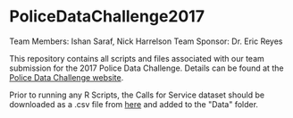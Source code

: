 # PoliceDataChallenge2017
Team Members: Ishan Saraf, Nick Harrelson
Team Sponsor: Dr. Eric Reyes

This repository contains all scripts and files associated with our team submission for the 2017 Police Data Challenge. Details can be found at the [Police Data Challenge website](http://thisisstatistics.org/policedatachallenge/).

Prior to running any R Scripts, the Calls for Service dataset should be downloaded as a .csv file from [here](https://data.cincinnati-oh.gov/Safer-Streets/PDI-Police-Calls-For-Service-CAD-/gexm-h6bt) and added to the "Data" folder.

